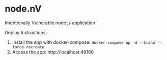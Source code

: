 # node.nV
Intentionally Vulnerable node.js application


Deploy Instructions:
1. Install the app with docker-compose: `docker-compose up -d --build --force-recreate`
2. Access the app: http://localhost:49160
